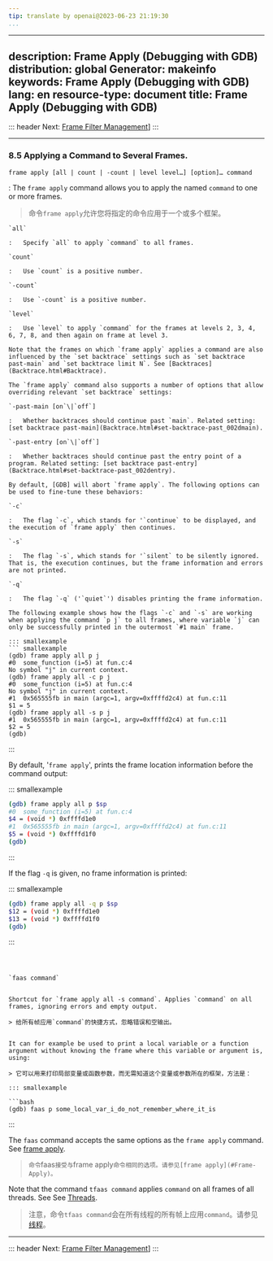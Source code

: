 ```yaml
---
tip: translate by openai@2023-06-23 21:19:30
...
```

---
description: Frame Apply (Debugging with GDB)
distribution: global
Generator: makeinfo
keywords: Frame Apply (Debugging with GDB)
lang: en
resource-type: document
title: Frame Apply (Debugging with GDB)
---
::: header
Next: [Frame Filter Management](Frame-Filter-Management.html#Frame-Filter-Management)]
:::

---

### 8.5 Applying a Command to Several Frames.

`frame apply [all | count | -count | level level…] [option]… command`


:   The `frame apply` command allows you to apply the named `command` to one or more frames.

> 命令`frame apply`允许您将指定的命令应用于一个或多个框架。

```
`all`

:   Specify `all` to apply `command` to all frames.

`count`

:   Use `count` is a positive number.

`-count`

:   Use `-count` is a positive number.

`level`

:   Use `level` to apply `command` for the frames at levels 2, 3, 4, 6, 7, 8, and then again on frame at level 3.

Note that the frames on which `frame apply` applies a command are also influenced by the `set backtrace` settings such as `set backtrace past-main` and `set backtrace limit N`. See [Backtraces](Backtrace.html#Backtrace).

The `frame apply` command also supports a number of options that allow overriding relevant `set backtrace` settings:

`-past-main [on`\|`off`]

:   Whether backtraces should continue past `main`. Related setting: [set backtrace past-main](Backtrace.html#set-backtrace-past_002dmain).

`-past-entry [on`\|`off`]

:   Whether backtraces should continue past the entry point of a program. Related setting: [set backtrace past-entry](Backtrace.html#set-backtrace-past_002dentry).

By default, [GDB] will abort `frame apply`. The following options can be used to fine-tune these behaviors:

`-c`

:   The flag `-c`, which stands for '`continue` to be displayed, and the execution of `frame apply` then continues.

`-s`

:   The flag `-s`, which stands for '`silent` to be silently ignored. That is, the execution continues, but the frame information and errors are not printed.

`-q`

:   The flag `-q` ('`quiet`') disables printing the frame information.

The following example shows how the flags `-c` and `-s` are working when applying the command `p j` to all frames, where variable `j` can only be successfully printed in the outermost `#1 main` frame.

::: smallexample
``` smallexample
(gdb) frame apply all p j
#0  some_function (i=5) at fun.c:4
No symbol "j" in current context.
(gdb) frame apply all -c p j
#0  some_function (i=5) at fun.c:4
No symbol "j" in current context.
#1  0x565555fb in main (argc=1, argv=0xffffd2c4) at fun.c:11
$1 = 5
(gdb) frame apply all -s p j
#1  0x565555fb in main (argc=1, argv=0xffffd2c4) at fun.c:11
$2 = 5
(gdb)
```

:::

By default, '`frame apply`', prints the frame location information before the command output:

::: smallexample

```bash
(gdb) frame apply all p $sp
#0  some_function (i=5) at fun.c:4
$4 = (void *) 0xffffd1e0
#1  0x565555fb in main (argc=1, argv=0xffffd2c4) at fun.c:11
$5 = (void *) 0xffffd1f0
(gdb)
```

:::

If the flag `-q` is given, no frame information is printed:

::: smallexample

```bash
(gdb) frame apply all -q p $sp
$12 = (void *) 0xffffd1e0
$13 = (void *) 0xffffd1f0
(gdb)
```

:::

```



`faas command`


Shortcut for `frame apply all -s command`. Applies `command` on all frames, ignoring errors and empty output.

> 给所有帧应用`command`的快捷方式，忽略错误和空输出。


It can for example be used to print a local variable or a function argument without knowing the frame where this variable or argument is, using:

> 它可以用来打印局部变量或函数参数，而无需知道这个变量或参数所在的框架，方法是：

::: smallexample

```bash
(gdb) faas p some_local_var_i_do_not_remember_where_it_is
```

:::


The `faas` command accepts the same options as the `frame apply` command. See [frame apply](#Frame-Apply).

> `命令`faas`接受与`frame apply`命令相同的选项。请参见[frame apply](#Frame-Apply)。`


Note that the command `tfaas command` applies `command` on all frames of all threads. See See [Threads](Threads.html#Threads).

> 注意，命令`tfaas command`会在所有线程的所有帧上应用`command`。请参见[线程](Threads.html#Threads)。

---

::: header
Next: [Frame Filter Management](Frame-Filter-Management.html#Frame-Filter-Management)]
:::
